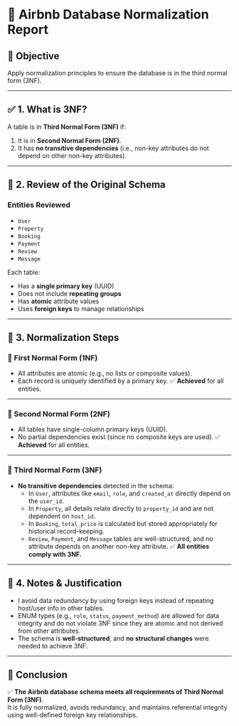 # 📘 Airbnb Database Normalization Report

## 🎯 Objective
Apply normalization principles to ensure the database is in the third normal form (3NF).

---

## ✅ 1. What is 3NF?

A table is in **Third Normal Form (3NF)** if:
1. It is in **Second Normal Form (2NF)**.
2. It has **no transitive dependencies** (i.e., non-key attributes do not depend on other non-key attributes).

---

## 📂 2. Review of the Original Schema

### **Entities Reviewed**
- `User`
- `Property`
- `Booking`
- `Payment`
- `Review`
- `Message`

Each table:
- Has a **single primary key** (UUID)
- Does not include **repeating groups**
- Has **atomic** attribute values
- Uses **foreign keys** to manage relationships

---

## 🧹 3. Normalization Steps

### 🔹 First Normal Form (1NF)
- All attributes are atomic (e.g., no lists or composite values).
- Each record is uniquely identified by a primary key.
✅ **Achieved** for all entities.

---

### 🔹 Second Normal Form (2NF)
- All tables have single-column primary keys (UUID).
- No partial dependencies exist (since no composite keys are used).
✅ **Achieved** for all entities.

---

### 🔹 Third Normal Form (3NF)
- **No transitive dependencies** detected in the schema:
  - In `User`, attributes like `email`, `role`, and `created_at` directly depend on the `user_id`.
  - In `Property`, all details relate directly to `property_id` and are not dependent on `host_id`.
  - In `Booking`, `total_price` is calculated but stored appropriately for historical record-keeping.
  - `Review`, `Payment`, and `Message` tables are well-structured, and no attribute depends on another non-key attribute.
✅ **All entities comply with 3NF.**

---

## 📌 4. Notes & Justification

- I avoid data redundancy by using foreign keys instead of repeating host/user info in other tables.
- ENUM types (e.g., `role`, `status`, `payment_method`) are allowed for data integrity and do not violate 3NF since they are atomic and not derived from other attributes.
- The schema is **well-structured**, and **no structural changes** were needed to achieve 3NF.

---

## 🧠 Conclusion

✅ **The Airbnb database schema meets all requirements of Third Normal Form (3NF)**.  
It is fully normalized, avoids redundancy, and maintains referential integrity using well-defined foreign key relationships.

